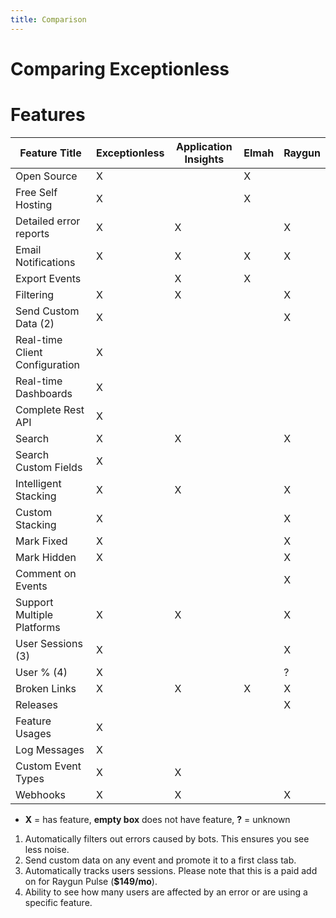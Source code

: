 ```yaml
---
title: Comparison
---
```


# Comparing Exceptionless

# Features

Feature Title | Exceptionless | Application Insights | Elmah | Raygun
---|---|---|---|---
Open Source | X |  | X |
Free Self Hosting | X |  | X | 
Detailed error reports | X | X |  | X
Email Notifications | X | X | X | X
Export Events |  | X | X |
Filtering | X | X |  | X
Send Custom Data (2) | X |  |  | X 
Real-time Client Configuration | X |  |  |  
Real-time Dashboards | X |  |  |
Complete Rest API | X |  |  | 
Search | X | X |  | X 
Search Custom Fields | X |  |  |  
Intelligent Stacking | X | X |  | X
Custom Stacking | X |  |  | X
Mark Fixed | X |  |  | X
Mark Hidden | X |  |  | X
Comment on Events |  |  |  | X
Support Multiple Platforms | X | X |  | X
User Sessions (3) | X |  |  | X
User % (4) | X |  |  | ?
Broken Links | X | X | X | X
Releases |  |  |  | X
Feature Usages | X |  |  | 
Log Messages | X |  |  | 
Custom Event Types | X | X |  | 
Webhooks | X | X |  | X

- **X** = has feature, **empty box** does not have feature, **?** = unknown

1. Automatically filters out errors caused by bots. This ensures you see less noise.
2. Send custom data on any event and promote it to a first class tab.
3. Automatically tracks users sessions. Please note that this is a paid add on for Raygun Pulse (**$149/mo**).
4. Ability to see how many users are affected by an error or are using a specific feature.